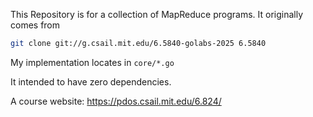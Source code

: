 This Repository is for a collection of MapReduce programs. It originally comes from

```bash
git clone git://g.csail.mit.edu/6.5840-golabs-2025 6.5840
```

My implementation locates in `core/*.go`

It intended to have zero dependencies.

A course website: https://pdos.csail.mit.edu/6.824/